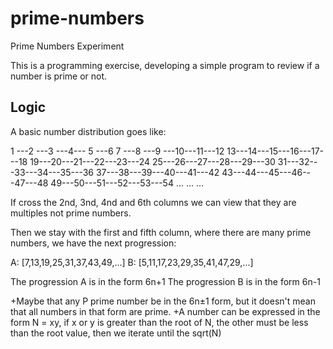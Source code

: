 # prime-numbers
Prime Numbers Experiment

This is a programming exercise, developing a simple program to review if a number is prime or not.

## Logic 
A basic number distribution goes like:

1 ---2 ---3 ---4--- 5 ---6
7 ---8 ---9 ---10---11---12 
13---14---15---16---17---18
19---20---21---22---23---24
25---26---27---28---29---30
31---32---33---34---35---36
37---38---39---40---41---42
43---44---45---46---47---48
49---50---51---52---53---54
...
...
...

If cross the 2nd, 3nd, 4nd and 6th columns we can view that they are multiples not prime numbers.

Then we stay with the first and fifth column, where there are many prime numbers, we have the next progression:

A: [7,13,19,25,31,37,43,49,...]
B: [5,11,17,23,29,35,41,47,29,...]

The progression A is in the form 6n+1
The progression B is in the form 6n-1

+Maybe that any P prime number be in the 6n±1 form, but it doesn't mean that all numbers in that form are prime.
+A number can be expressed in the form N = xy, if x or y is greater than the root of N, the other must be less than the root value, then we iterate until the sqrt(N)


